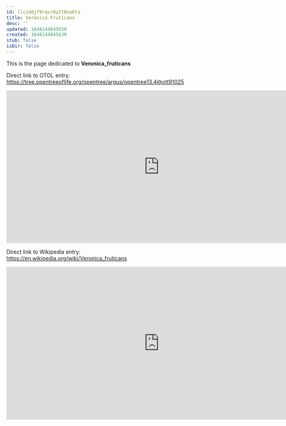 ```yaml
---
id: llciddj79rqvr0y2t8no6ta
title: Veronica Fruticans
desc: ''
updated: 1648144045639
created: 1648144045639
stub: false
isDir: false
---
```

This is the page dedicated to **Veronica_fruticans**


Direct link to OTOL entry: https://tree.opentreeoflife.org/opentree/argus/opentree13.4@ott91025



<html>
    <body>
    <iframe src="https://tree.opentreeoflife.org/opentree/argus/opentree13.4@ott91025"
    width="800" height="400" frameborder="0" allowfullscreen> </iframe>
    </body>
</html>
    


Direct link to Wikipedia entry: https://en.wikipedia.org/wiki/Veronica_fruticans



<html>
    <body>
    <iframe src="https://en.wikipedia.org/wiki/Veronica_fruticans"
    width="800" height="400" frameborder="0" allowfullscreen> </iframe>
    </body>
</html>
    
